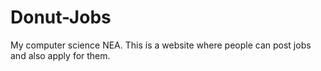 # Donut-Jobs
My computer science NEA. This is a website where people can post jobs and also apply for them.
